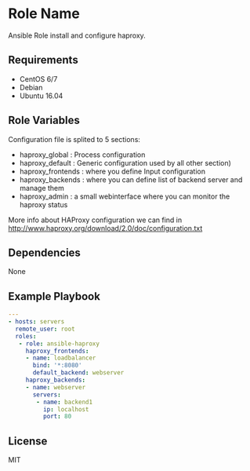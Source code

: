Role Name
=========

Ansible Role install and configure haproxy.

Requirements
------------

 - CentOS 6/7
 - Debian 
 - Ubuntu 16.04

Role Variables
--------------

Configuration file is splited to 5 sections:

- haproxy_global : Process configuration
- haproxy_default : Generic configuration used by all other section)
- haproxy_frontends : where you define Input configuration
- haproxy_backends : where you can define list of backend server and manage them
- haproxy_admin : a small webinterface where you can monitor the haproxy status

More info about HAProxy configuration we can find in http://www.haproxy.org/download/2.0/doc/configuration.txt


Dependencies
------------

None

Example Playbook
----------------
```YAML
---
- hosts: servers
  remote_user: root
  roles:
   - role: ansible-haproxy
     haproxy_frontends:
     - name: loadbalancer
       bind: '*:8080'
       default_backend: webserver
     haproxy_backends:
     - name: webserver
       servers:
        - name: backend1
          ip: localhost
          port: 80
```

License
-------

MIT

